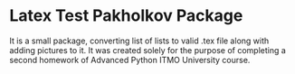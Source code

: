 # Latex Test Pakholkov Package

It is a small package, converting list of lists to valid .tex file along with adding pictures to it. 
It was created solely for the purpose of completing a second homework of Advanced Python ITMO University course.
